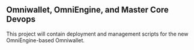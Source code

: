 Omniwallet, OmniEngine, and Master Core Devops
----------------------------------------------

This project will contain deployment and management scripts for the new OmniEngine-based Omniwallet.

